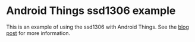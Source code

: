 # Android Things ssd1306 example

This is an example of using the ssd1306 with Android Things. See the [blog post](https://www.polyglotprogramminginc.com/android-things-with-raspberry-pi-workshop-basics-part-5-small-displays-with-the-ssd1306/) for more information.
